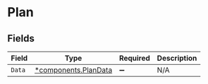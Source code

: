 # Plan


## Fields

| Field                                                       | Type                                                        | Required                                                    | Description                                                 |
| ----------------------------------------------------------- | ----------------------------------------------------------- | ----------------------------------------------------------- | ----------------------------------------------------------- |
| `Data`                                                      | [*components.PlanData](../../models/components/plandata.md) | :heavy_minus_sign:                                          | N/A                                                         |